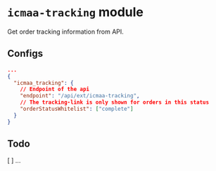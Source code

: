 # `icmaa-tracking` module

Get order tracking information from API.

## Configs

```json
...
{
  "icmaa_tracking": {
    // Endpoint of the api
    "endpoint": "/api/ext/icmaa-tracking",
    // The tracking-link is only shown for orders in this status
    "orderStatusWhitelist": ["complete"]
  }
}
```

## Todo

[ ] ...
